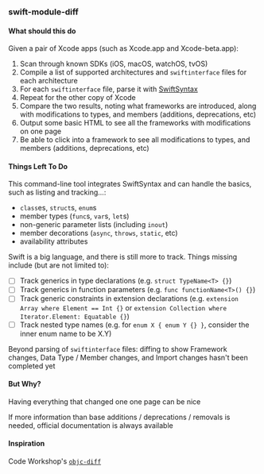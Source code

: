 ### swift-module-diff
#### What should this do
Given a pair of Xcode apps (such as Xcode.app and Xcode-beta.app):
1. Scan through known SDKs (iOS, macOS, watchOS, tvOS)
2. Compile a list of supported architectures and `swiftinterface` files for each architecture
3. For each `swiftinterface` file, parse it with [SwiftSyntax](https://github.com/apple/swift-syntax)
4. Repeat for the other copy of Xcode
5. Compare the two results, noting what frameworks are introduced, along with modifications to types, and members (additions, deprecations, etc)
6. Output some basic HTML to see all the frameworks with modifications on one page
7. Be able to click into a framework to see all modifications to types, and members (additions, deprecations, etc)

#### Things Left To Do
This command-line tool integrates SwiftSyntax and can handle the basics, such as listing and tracking…:
- `class`es, `struct`s, `enum`s
- member types (`func`s, `var`s, `let`s)
- non-generic parameter lists (including `inout`)
- member decorations (`async`, `throws`, `static`, etc)
- availability attributes

Swift is a big language, and there is still more to track. Things missing include (but are not limited to):

- [ ] Track generics in type declarations (e.g. `struct TypeName<T> {}`)
- [ ] Track generics in function parameters (e.g. `func functionName<T>() {}`)
- [ ] Track generic constraints in extension declarations (e.g. `extension Array where Element == Int {}` or `extension Collection where Iterator.Element: Equatable {}`)
- [ ] Track nested type names (e.g. for `enum X { enum Y {} }`, consider the inner enum name to be X.Y)

Beyond parsing of `swiftinterface` files: diffing to show Framework changes, Data Type / Member changes, and Import changes hasn't been completed yet

#### But Why?
Having everything that changed one one page can be nice

If more information than base additions / deprecations / removals is needed, official documentation is always available

#### Inspiration
Code Workshop's [`objc-diff`](http://codeworkshop.net/objc-diff/)
